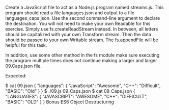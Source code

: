 Create a JavaScript file to act as a Node.js program named streams.js. This program should read a file languages.json and output to a file languages_caps.json. Use the second command-line argument to declare the destination. You will not need to make your own Readable for this exercise. Simply use fs.createReadStream instead. In between, all letters should be capitalized with your own Transform stream. Then the data should be passed to your own Writable stream. The fs.appendFile will be helpful for this task.

In addition, use some other method in the fs module make sure executing the program multiple times does not continue making a larger and larger 09.Caps.json file.

Expected:

$ cat 09.json
{
  "languages": {
    "JavaScript": "Awesome",
    "C++": "Difficult",
    "BASIC": "Old"
  }
}
$ ./09.js 09_Caps.json
$ cat 09_Caps.json
{
  "LANGUAGES": {
    "JAVASCRIPT": "AWESOME",
    "C++": "DIFFICULT",
    "BASIC": "OLD"
  }
}
Bonus
ES6 Object Destructuring

